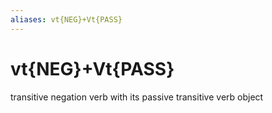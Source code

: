 ```yaml
---
aliases: vt{NEG}+Vt{PASS}
---
```

# vt{NEG}+Vt{PASS}

transitive negation verb with its passive transitive verb object
